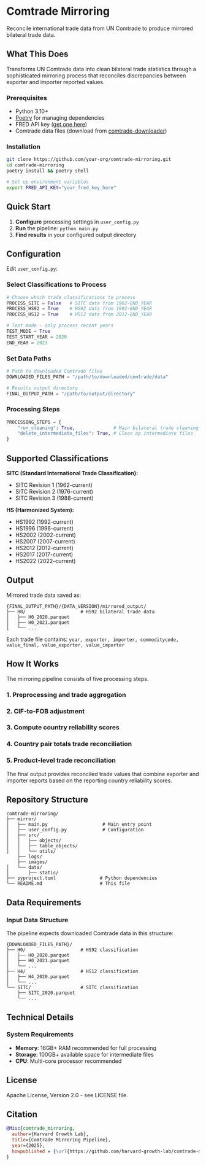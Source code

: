 # Comtrade Mirroring

Reconcile international trade data from UN Comtrade to produce mirrored bilateral trade data.

## What This Does

Transforms UN Comtrade data into clean bilateral trade statistics through a sophisticated mirroring process that reconciles discrepancies between exporter and importer reported values.

### Prerequisites
- Python 3.10+
- [Poetry](https://python-poetry.org/docs/) for managing dependencies
- FRED API key ([get one here](https://fred.stlouisfed.org/docs/api/api_key.html))
- Comtrade data files (download from [comtrade-downloader](https://github.com/harvard-growth-lab/comtrade-downloader))

### Installation
```bash
git clone https://github.com/your-org/comtrade-mirroring.git
cd comtrade-mirroring
poetry install && poetry shell

# Set up environment variables
export FRED_API_KEY="your_fred_key_here"
```

## Quick Start

1. **Configure** processing settings in `user_config.py`
2. **Run** the pipeline: `python main.py`
3. **Find results** in your configured output directory

## Configuration

Edit `user_config.py`:

### Select Classifications to Process
```python
# Choose which trade classifications to process
PROCESS_SITC = False   # SITC data from 1962-END_YEAR
PROCESS_HS92 = True    # HS92 data from 1992-END_YEAR
PROCESS_HS12 = True    # HS12 data from 2012-END_YEAR

# Test mode - only process recent years
TEST_MODE = True
TEST_START_YEAR = 2020
END_YEAR = 2023
```

### Set Data Paths
```python
# Path to downloaded Comtrade files
DOWNLOADED_FILES_PATH = "/path/to/downloaded/comtrade/data"

# Results output directory
FINAL_OUTPUT_PATH = "/path/to/output/directory"
```

### Processing Steps
```python
PROCESSING_STEPS = {
    "run_cleaning": True,              # Main bilateral trade cleaning pipeline
    "delete_intermediate_files": True, # Clean up intermediate files
}
```

## Supported Classifications

**SITC (Standard International Trade Classification):**
- SITC Revision 1 (1962-current)
- SITC Revision 2 (1976-current)
- SITC Revision 3 (1988-current)

**HS (Harmonized System):**
- HS1992 (1992-current)
- HS1996 (1996-current) 
- HS2002 (2002-current)
- HS2007 (2007-current)
- HS2012 (2012-current)
- HS2017 (2017-current)
- HS2022 (2022-current)

## Output

Mirrored trade data saved as:
```
{FINAL_OUTPUT_PATH}/{DATA_VERSION}/mirrored_output/
├── H0/                    # HS92 bilateral trade data
│   ├── H0_2020.parquet
│   ├── H0_2021.parquet
│   └── ...
```

Each trade file contains: `year, exporter, importer, commoditycode, value_final, value_exporter, value_importer`

## How It Works

The mirroring pipeline consists of five processing steps. 

### 1. Preprocessing and trade aggregation

### 2. CIF-to-FOB adjustment

### 3. Compute country reliability scores

### 4. Country pair totals trade reconciliation

### 5. Product-level trade reconciliation


The final output provides reconciled trade values that combine exporter and importer reports based on the reporting country reliability scores.

## Repository Structure

```
comtrade-mirroring/
├── mirror/
│   ├── main.py                    # Main entry point
│   ├── user_config.py             # Configuration
│   ├── src/
│   │   ├── objects/
│   │   ├── table_objects/
│   │   └── utils/
    ├── logs/ 
    ├── images/     
│   └── data/
│       ├── static/
├── pyproject.toml                # Python dependencies
└── README.md                     # This file
```

## Data Requirements

### Input Data Structure
The pipeline expects downloaded Comtrade data in this structure:
```
{DOWNLOADED_FILES_PATH}/
├── H0/                    # HS92 classification
│   ├── H0_2020.parquet
│   ├── H0_2021.parquet
│   └── ...
├── H4/                    # HS12 classification  
│   ├── H4_2020.parquet
│   └── ...
└── SITC/                  # SITC classification
    ├── SITC_2020.parquet
    └── ...
```

## Technical Details

### System Requirements
- **Memory**: 16GB+ RAM recommended for full processing
- **Storage**: 100GB+ available space for intermediate files
- **CPU**: Multi-core processor recommended


## License

Apache License, Version 2.0 - see LICENSE file.

## Citation

```bibtex
@Misc{comtrade_mirroring,
  author={Harvard Growth Lab},
  title={Comtrade Mirroring Pipeline},
  year={2025},
  howpublished = {\url{https://github.com/harvard-growth-lab/comtrade-mirroring}},
}
```





